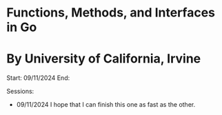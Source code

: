 # Functions, Methods, and Interfaces in Go
# By University of California, Irvine

Start: 09/11/2024
End:

Sessions:
- 09/11/2024 I hope that I can finish this one as fast as the other.


